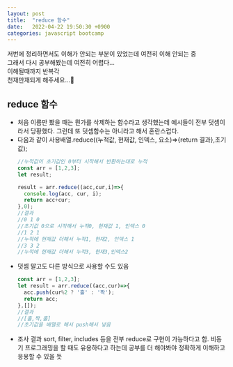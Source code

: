 ```yaml
---
layout: post
title:  "reduce 함수"
date:   2022-04-22 19:50:30 +0900
categories: javascript bootcamp
---
```


저번에 정리하면서도 이해가 안되는 부분이 있었는데 여전히 이해 안되는 중  
그래서 다시 공부해봤는데 여전히 어렵다...  
이해될때까지 반복각  
천재만재되게 해주세요...🙏

## reduce 함수
- 처음 이름만 봤을 때는 뭔가를 삭제하는 함수라고 생각했는데 예시들이 전부 덧셈이라서 당황했다.
그런데 또 덧셈함수는 아니라고 해서 혼란스럽다.
- 다음과 같이 사용배열.reduce((누적값, 현재값, 인덱스, 요소)=>{return 결과},초기값);
  ```js
  //누적값이 초기값인 0부터 시작해서 반환하는대로 누적
  const arr = [1,2,3];
  let result;

  result = arr.reduce((acc,cur,i)=>{
    console.log(acc, cur, i);
    return acc+cur;
  },0);
  //결과
  //0 1 0
  //초기값 0으로 시작해서 누적0, 현재값 1, 인덱스 0
  //1 2 1
  //누적에 현재값 더해서 누적1, 현재2, 인덱스 1
  //3 3 2
  //누적에 현재값 더해서 누적3, 현재3,인덱스2
  ```
- 덧셈 말고도 다른 방식으로 사용할 수도 있음
  ```js
  const arr = [1,2,3];
  let result = arr.reduce((acc,cur)=>{
    acc.push(cur%2 ? '홀' : '짝');
    return acc;
  },[]);
  //결과
  //[홀,짝,홀]
  //초기값을 배열로 해서 push해서 넣음
  ```
- 조사 결과 sort, filter, includes 등을 전부 reduce로 구현이 가능하다고 함. 비동기 프로그래밍을 할 때도 유용하다고 하는데 공부를 더 해야봐야 정확하게 이해하고 응용할 수 있을 듯